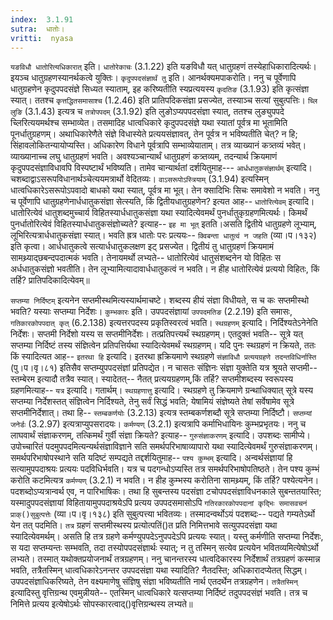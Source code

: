 ```yaml
---
index:  3.1.91
sutra:  धातोः।
vritti:  nyasa
---
```


`यङविधौ धातोरित्यधिकारात्` इति। `धातोरेकाचः` (3.1.22) इति यङविधौ यत् धातुग्रहणं तस्येहाधिकारादित्यर्थः। इयञ्च धातुग्रहणस्यानर्थकत्वे युक्तिः। `कृदुपपदसंज्ञार्थं तु` इति। आनर्थक्यमपाकरोति। ननु च पूर्वेणापि धातुग्रहणेन कृदुपपदसंज्ञे सिध्यत स्याताम्, इह करिष्यतीति स्यप्रत्ययस्य `कृदतिङ` (3.1.93) इति कृत्संज्ञा स्यात्। ततश्च `कृत्तद्धितसमासाश्च` (1.2.46) इति प्रातिपदिकसंज्ञा प्रसज्येत, तस्याञ्च सत्यां सुबुत्पत्तिः। `च्लि लुङि` (3.1.43) इत्यत्र च `तत्रोपपदम्` (3.1.92) इति लुङोऽप्यपपदसंज्ञा स्यात्, ततश्च लुङ्युपपदे च्लिरित्ययमर्थश्च सम्भाव्येत। तसमादिह धात्वधिकारे कृदुपपदसंज्ञे यथा स्यातां पूर्वत्र मा भूतामिति पूनर्धातुग्रहणम्। अथाधिकारेणैते संज्ञे विधास्येते प्रत्ययसंज्ञावत्, तेन पूर्वत्र न भविष्यतीति चेत्? न हि; सिंहावलोकितन्यायोप्यस्ति। अधिकारेण विधाने पूर्वत्रापि सम्भाव्येयाताम्। तत्र व्याख्यानं कत्र्तव्यं भवेत्। व्याख्यानाच्च लघु धातुग्रहणं भवति। अवश्यञ्चान्यार्थं धातुग्रहणं कत्र्तव्यम्, तदन्यार्थ क्रियमाणं कृदुपपदसंज्ञाविधावपि विस्पष्टार्थं भविष्यति। तामेव चान्यार्थतां दर्शयितुमाह--- `आर्धधातुकसंज्ञार्थम्` इत्यादि। चशब्दाद्वाऽसरूपविधानार्थञ्चेत्ययमत्रार्थो वेदितव्यः। `वाऽसरूपोऽस्त्रियाम्` (3.1.94) इत्यस्मिन् धात्वधिकारेऽसरूपोऽपवादो बाधको यथा स्यात्, पूर्वत्र मा भूत्। तेन क्सादिभिः सिचः समावेशो न भवति। ननु च पूर्वेणापि धातुग्रहणेनार्धधातुकसंज्ञा सेत्स्यति, किं द्वितीयधातुग्रहणेन? इत्यत आह-- `धातोरित्येवम्` इत्यादि। धातोरित्येवं धातुशब्दमुच्चार्य विहितस्यार्धधातुकसंज्ञा यथा स्यादित्येवमर्थं पुनर्धातुकृग्रहणमित्यर्थः। किमर्थं पुनर्धातोरित्येवं विहितस्यार्धधातुकसंज्ञोच्यते? इत्याह-- `इह मा भूत्` इतति।असति द्वितीये धातुग्रहणे लूभ्याम्, लूभिरित्यत्रार्धधातुकसंज्ञा स्यात्। भवति ह्रत्र धातोः परः प्रत्ययः-- `क्विबन्ता धातुत्वं न जहति` (व्या।प।१३२) इति कृत्वा। आर्धधातुकत्वे सत्यार्धधातुकलक्षण इट् प्रसज्येत। द्वितीयं तु धातुग्रहणं क्रियमामं सामथ्र्याद्छबन्दपदात्मकं भवति। तेनायमर्थो लभ्यते-- धातोरित्येवं धातुसंशब्दनेन यो विहितः स अर्धधातुकसंज्ञो भवतीति। तेन लूभ्यामित्यादावार्धधातुकत्वं न भवति। न हीह धातोरित्येवं प्रत्ययो विहितः, किं तर्हि? प्रातिपदिकादित्येवम्॥

`सप्तम्या निर्दिष्टम्` इत्यनेन सप्तमीस्थमित्यस्यार्थमाचष्टे। शब्दस्य हीयं संज्ञा विधीयते, स च कः सप्तमीस्थो भवति? यस्याः सप्तम्या निर्देशः। `कुम्भकारः` इति। उपपदसंज्ञायां `उपपदमतिङ` (2.2.19) इति समासः, `गतिकारकोपपदात् कृत्` (6.2.138) इत्यत्तरपदस्य प्रकृतिस्वरत्वं भवति।
`स्थग्रहणम्` इत्यादि। निर्दिश्यतेऽनेनेति निर्देशः। सप्तमी निर्देशो यस्य स सप्तमीनिर्देशः। तत्प्रतिपत्त्यर्थं स्थग्रहणम्। एतदुक्तं भवति-- सूत्रे यत् सप्तम्या निर्दिष्टं तस्य संज्ञित्वेन प्रतिपत्तिर्यथा स्यादित्येवमर्थं स्थग्रहणम्। यदि पुनः स्थग्रहणं न क्रियते, ततः किं स्यादित्यत आह-- `इतरथा हि` इत्यादि। इतरथा ह्रक्रियमाणे स्थग्रहणे `संज्ञाविधौ प्रत्ययग्रहणे तदन्तविधिर्नास्ति` (पु।प।वृ।८१) इतिसैव सप्तम्युपपदसंज्ञां प्रतिपद्येत। न चासतः संज्ञिनः संज्ञा युक्तेति यत्र श्रूयते सप्तमी-- स्तम्बेरम इत्यादौ तत्रैव स्यात्। स्यादेतत्-- नैतत् प्रत्ययग्रहणम्,किं तर्हि? सप्तमीशब्दस्य स्वरूपस्य ग्रहणमित्याह-- `यत्र` इत्यादि। गतार्थम्। `स्थग्रहणात्तु` इत्यादि। स्थग्रहणे तु क्रियमाणे ग्रन्थाधिक्यात् सूत्रे यस्य सप्तम्या निर्देशस्तत् संज्ञित्वेन निर्दिश्यते, तेनु सर्वं सिद्धं भवति; येषामियं संज्ञेष्यते तेषां सर्वेषामेव सूत्रे सप्तमीनिर्देशात्। तथा हि-- `स्तम्बकर्णयोः` (3.2.13) इत्यत्र स्तम्बकर्णशब्दौ सूत्रे सप्तम्या निर्दिष्टौ। `सप्तम्यां जनेर्डः` (3.2.97) इत्यत्राप्युपसरादयः। `कर्मण्यण्` (3.2.1) इत्यत्रापि कर्माभिधायिनः कुम्भप्रभृतयः।
ननु च लाघवार्थं संज्ञाकरणम्, तत्किमर्थं गुर्वी संज्ञा क्रियते? इत्याह-- `गुरुसंज्ञाकरणम्` इत्यादि। उपशब्दः सामीप्ये। उपोच्चारितं पदमुपपदमित्यन्यर्थसंज्ञाविज्ञाने सति समर्थपरिभाषाव्यापारो यथा स्यादित्येवमर्थं गुरुसंज्ञाकरणम्। समर्थपरिभाषोपस्थाने सति यदिष्टं सम्पद्यते तद्दर्शयितुमाह-- `पश्य कुम्भम्` इत्यादि। अन्वर्थसंज्ञायां हि सत्यामुपपदाश्रयः प्रत्ययः पदविधिर्भवति। यत्र च पदगन्धोऽप्यस्ति तत्र समर्थपरिभाषोपतिष्ठते। तेन पश्य कुम्भं करोति कटमित्यत्र `कर्मण्यण्` (3.2.1) न भवति। न हीह कुम्भस्य करोतिना सामथ्र्यम्, किं तर्हि? पश्येत्यनेन। पदशब्दोऽप्यत्रान्वर्थ एव, न पारिभाषिकः। तथा हि सुबन्तस्य पदसंज्ञा टचोपपदसंज्ञाविधनकाले सुबन्ततयास्ति; यस्मादुपपदसंज्ञायां विहितायामुपपदाश्रयेऽपि प्रत्यय उपपदसमासोऽपि `गतिरकारकोपपदानां कृद्भिः समासवचनं प्राक्()सुबुत्पत्तेः` (व्या।प।वृ।१३८) इति सुबुत्पत्त्या भवितव्यः। तस्मादन्वर्थोऽयं पदशब्दः-- पद्यते गम्यतेऽर्थो येन तत् पदमिति। `तत्र` ग्रहणं सप्तमीस्थस्य प्रत्योत्पतिं()त प्रति निमित्तभावे सत्युपपदसंज्ञा यथा स्यादित्येवमर्थम्। असति हि तत्र ग्रहणे कर्मण्युपपदेऽनुपपदेऽपि प्रत्ययः स्यात्। यस्तु कर्मणीति सप्तम्या निर्देशः, स यदा सप्तम्यन्तः सम्भवति, तदा तस्योपपदसंज्ञार्थः स्यात्; न तु तस्मिन् सत्येव प्रत्ययेन भवितव्यमित्येषोऽर्थो लभ्यते। तस्मात् यथोक्तप्रयोजनार्थं तत्रग्रहणम्। ननु चानन्तरस्य धात्वदिकारस्य निर्देशार्थं तत्रग्रहणं कस्मान्न भवति, तत्रैतस्मिन् धात्वधिकारेऽनन्तर उपपदसंज्ञा यथा स्यादिति? नैतदस्ति; अधिकारादप्येतत् सिद्धम्। उपपदसंज्ञाधिकरिष्यते, तेन वक्ष्यमाणेषु संज्ञिषु संज्ञा भविष्यतीति नार्थ एतदर्थेन तत्रग्रहणेन। `तत्रैतस्मिन्` इत्यादिस्तु वृत्तिग्रन्थ एवमुन्नीयते-- एतस्मिन् धात्वधिकारे यत्सप्तम्या निर्दिष्टं तदुपपदसंज्ञं भवति। तत्र च निमित्ते प्रत्यय इत्येषोऽर्थः सोपस्कारत्वाद्()वृत्तिग्रन्थस्य लभ्यते॥
